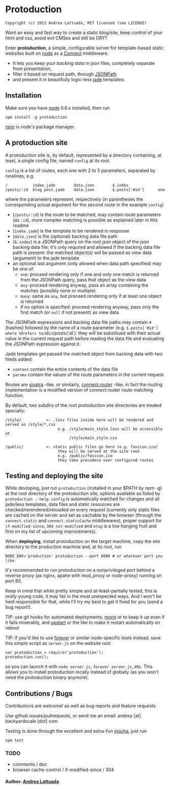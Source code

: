 # Protoduction
    Copyright (c) 2012 Andrea Lattuada, MIT licensed (see LICENSE)

Want an easy and fast way to create a static blog/site, keep control of your html and css,
avoid evil CMSes and still be DRY?

Enter **protoduction**,
a simple, configurable server for template-based static websites
built on [node](http://nodejs.org) as a [Connect](http://github.com/senchalabs/connect) middleware.

- It lets you keep your *backing data* in json files, completely separate from presentation,
- filter it based on request path, through [JSONPath](http://goessner.net/articles/JsonPath/)
- and present it in beautifully logic-less [jade](http://jade-lang.com/) templates.

## Installation

Make sure you have [node](http://nodejs.org) 0.6.x installed, then run

    npm install -g protoduction

[npm](http://npmjs.org/) is node's package manager.

## A protoduction site

A protoduction site is, by default, represented by a directory containing,
at least, a single config file, named `config` at its root.

`config` is a list of routes, each one with 2 to 5 parameters, separated by newlines, e.g.

    /           index.jade        data.json        $.index
    /posts/:id  blog_post.jade    data.json        $.posts['#id']      one

where the parameters represent, respectively (in parentheses the corresponding actual argument for the second route in the example `config`) 

- (`/posts/:id`) is the route to be matched, may contain route parameters (as `:id`), more complex matching is possible as explained
later in this readme
- (`index.jade`) is the template to be rendered in response
- (`data.json`) is the (optional) backing data file path
- (`$.index`) is a JSONPath query on the root json object of the json backing data file; it's only required and allowed if the backing data file path is present: the matched object(s) will be passed as view data (argument) to the jade template
- an optional last argument (only allowed when data path specified) may be one of:
  - `one`: proceed rendering only if one and only one match is returned from the JSONPath query, pass that object as the view data
  - `any`: proceed rendering anyway, pass an array containing the matches (possibly none or multiple)
  - `many`: same as `any`, but proceed rendering only if at least one object is returned
  - if no option is specified: proceed rendering anyway, pass only the first match (or `null` if not present) as view data

The JSONPath expressions and backing data file paths may contain `#` (hashes) followed by the name of a route parameter (e.g. `$.posts['#id'] where `id` refers to `:id` in `/posts/:id`): they will be substitued with their actual value in the current request path before reading the data file and evaluating the JSONPath expression against it.

Jade templates get passed the matched object from backing data with two fileds added:
  - `context` contain the entire contents of the data file
  - `params` contain the values of the route parameters in the current request

Routes are [sinatra](http://www.sinatrarb.com/intro#Routes) -like, or similarly, [connect.router](http://senchalabs.github.com/connect/middleware-router.html) -like, in fact the routing implementation is a modified version of connect.router route matching function.

By default, two subdirs of the root protoduction site directories are treated
specially:

    /style/           <- .less files inside here will be rendered and served as /style/*.css
                           e.g. /style/main_style.less will be accessible at
                                /style/main_style.css

    /public/          <- static public files go here (e.g. favicon.ico)
                           they will be served at the site root
                           e.g. /public/favicon.ico
                           they take precedece over configured routes

## Testing and deploying the site

While devloping, just run `protoduction` (installed in your $PATH by npm -g) at the root directory of the protoduction site,
options available as listed by `protoduction --help`.
`config` is automatically watched for changes and all jade/less templates, data files and static resources are
checked/rerendered/reloaded on every request (currently only static files are cached on the server and set as cachable by
the browser (through the `connect.static` and `connect.staticCache` middlewares), proper support for `if-modified-since`,
`304 not-modified` and `etag` is a low hanging fruit and first on my list of upcoming improvements).

When **deploying**, install protoduction on the target machine, copy the site directory to the production machine and, at its root, run

    NODE_ENV='production' protoduction --port 8000 # or whatever port you like

It's recommended to run protoduction on a nonprivileged port behind a reverse proxy (as nginx, apahe with mod_proxy or node-proxy) running on port 80.

Keep in mind that while pretty simple and at-least-partially tested, this is *really* young code, it may fail in the most unexpected ways. And I won't be held responsible for that, while I'll try my best to get it fixed for you (send a bug report!).

TIP: use git hooks for automated deployments, [monit](http://mmonit.com/monit/) or to keep it up even if it fails miserably, and [upstart](http://upstart.ubuntu.com/) or the like to make it restart automatically on reboot

TIP: if you'd like to use [forever](https://github.com/nodejitsu/forever) or similar node-specific tools instead, save this simple script as `server.js` on the website root

    var protoduction = require('protoduction');
    protoduction.run();

so you can launch it with `node server.js`, `forever server.js`, etc.
This allows you to install protoduction locally instead of globally (as you won't need the protoduction binary anymore).

## Contributions / Bugs

Contributions are welcome! as well as bug reports and feature requests. 

Use github issues/pullrequests, or send me an email: andrea [at] backyardscale [dot] com

Testing is done through the excellent and extra-fun [mocha](http://visionmedia.github.com/mocha/), just run

    npm test

### TODO

- comments / doc
- browser cache-control / if-modified-since / 304

#### Author: [Andrea Lattuada](http://backyardscale.com)
